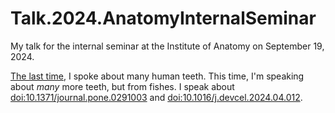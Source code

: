 # Talk.2024.AnatomyInternalSeminar

My talk for the internal seminar at the Institute of Anatomy on September 19, 2024.

[The last time](https://github.com/habi/Talk.2020.AnatomyInternalSeminar), I spoke about many human teeth.
This time, I'm speaking about *many* more teeth, but from fishes.
I speak about [doi:10.1371/journal.pone.0291003](https://doi.org/10.1371/journal.pone.0291003) and [doi:10.1016/j.devcel.2024.04.012](https://doi.org/10.1016/j.devcel.2024.04.012).